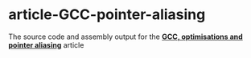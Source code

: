 article-GCC-pointer-aliasing
============================

The source code and assembly output for the **[GCC, optimisations and pointer aliasing](http://pzemtsov.github.io/2014/05/09/gcc-optimisations-and-pointer-aliasing.html)** article
